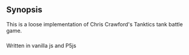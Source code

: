 ## Synopsis

This is a loose implementation of Chris Crawford's Tanktics tank battle game.

###

Written in vanilla js and P5js
